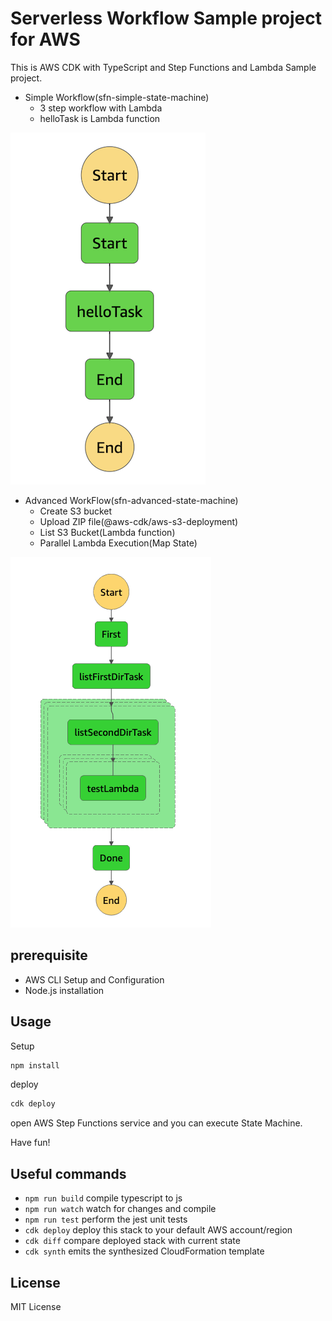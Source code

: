 # Serverless Workflow Sample project for AWS

This is AWS CDK with TypeScript and Step Functions and Lambda Sample project.

- Simple Workflow(sfn-simple-state-machine)
    - 3 step workflow with Lambda
    - helloTask is Lambda function

![](images/sfn-simple-state-machine.png)

- Advanced WorkFlow(sfn-advanced-state-machine)
    - Create S3 bucket
    - Upload ZIP file(@aws-cdk/aws-s3-deployment)
    - List S3 Bucket(Lambda function)
    - Parallel Lambda Execution(Map State)

![](images/sfn-advanced-state-machine.png)

## prerequisite

- AWS CLI Setup and Configuration
- Node.js installation
## Usage

Setup

```bash
npm install
```

deploy

```bash
cdk deploy
```

open AWS Step Functions service and you can execute State Machine.

Have fun!

## Useful commands

 * `npm run build`   compile typescript to js
 * `npm run watch`   watch for changes and compile
 * `npm run test`    perform the jest unit tests
 * `cdk deploy`      deploy this stack to your default AWS account/region
 * `cdk diff`        compare deployed stack with current state
 * `cdk synth`       emits the synthesized CloudFormation template

## License

MIT License
